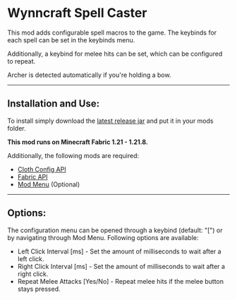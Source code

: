 # Wynncraft Spell Caster
This mod adds configurable spell macros to the game. 
The keybinds for each spell can be set in the keybinds menu.

Additionally, a keybind for melee hits can be set, which can be configured to repeat.

Archer is detected automatically if you're holding a bow.

---
## Installation and Use:
To install simply download the [latest release jar](https://github.com/Freeder1k/Wynncraft-Spell-Caster/releases) and put it in your mods folder.

**This mod runs on Minecraft Fabric 1.21 - 1.21.8.**

Additionally, the following mods are required:
- [Cloth Config API](https://modrinth.com/mod/cloth-config)
- [Fabric API](https://modrinth.com/mod/fabric-api)
- [Mod Menu](https://modrinth.com/mod/modmenu) (Optional)

---
## Options:
The configuration menu can be opened through a keybind (default: "[") or by navigating through Mod Menu.
Following options are available:
- Left Click Interval [ms] - Set the amount of milliseconds to wait after a left click.
- Right Click Interval [ms] - Set the amount of milliseconds to wait after a right click.
- Repeat Melee Attacks [Yes/No] - Repeat melee hits if the melee button stays pressed.
